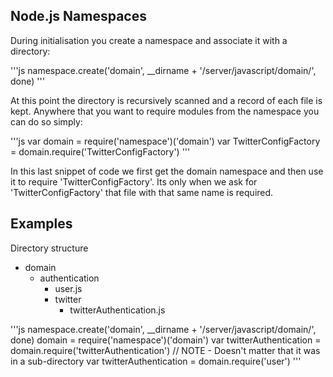 ## Node.js Namespaces

During initialisation you create a namespace and associate it with a directory:

'''js
namespace.create('domain', __dirname + '/server/javascript/domain/', done)
'''

At this point the directory is recursively scanned and a record of each file is kept. Anywhere that you want to require modules from the namespace you can do so simply:

'''js
var domain = require('namespace')('domain')
var TwitterConfigFactory = domain.require('TwitterConfigFactory')
'''

In this last snippet of code we first get the domain namespace and then use it to require 'TwitterConfigFactory'. Its only when we ask for 'TwitterConfigFactory' that file with that same name is required. 

## Examples
Directory structure

- domain
  - authentication
    - user.js
    - twitter
      - twitterAuthentication.js

'''js
namespace.create('domain', __dirname + '/server/javascript/domain/', done)
domain = require('namespace')('domain')
var twitterAuthentication = domain.require('twitterAuthentication') // NOTE - Doesn't matter that it was in a sub-directory
var twitterAuthentication = domain.require('user')
'''

